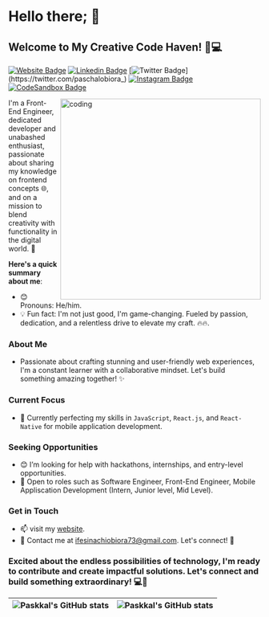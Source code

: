 # Hello there; 👋

## Welcome to My Creative Code Haven! 🎨💻

[![Website Badge](https://img.shields.io/badge/-https://pasify.github.io-000000?style=for-the-badge&logo=Google-Chrome&logoColor=white&link=https://pasify.github.io)](https://pasify.github.io)
[![Linkedin Badge](https://img.shields.io/badge/-ifesinachi-obiora-blue?style=for-the-badge&logo=Linkedin&logoColor=white&link=https://www.linkedin.com/in/ifesinachi-obiora-b62b7a216)](https://www.linkedin.com/in/ifesinachi-obiora-b62b7a216)
[![Twitter Badge](https://img.shields.io/badge/-@paschalobiora_-1ca0f1?style=for-the-badge&logo=twitter&logoColor=white&link=https://twitter.com/paschalobiora_)](https://twitter.com/paschalobiora_)
[![Instagram Badge](https://img.shields.io/badge/-@paskkal.io-e4405f?style=for-the-badge&logo=instagram&logoColor=white&link=https://www.instagram.com/paskkal.io/)](https://www.instagram.com/paskkal.io/)
[![CodeSandbox Badge](https://img.shields.io/badge/-CodeSandbox-000000?style=for-the-badge&logo=codesandbox&logoColor=white&link=https://codesandbox.io/u/pasify)](https://codesandbox.io/u/pasify)

<img align="right" alt="coding" width="400" src="https://media3.giphy.com/media/qgQUggAC3Pfv687qPC/giphy.gif">

I'm a Front-End Engineer, dedicated developer and unabashed enthusiast, passionate about sharing my knowledge on frontend concepts 🌐, and on a mission to blend creativity with functionality in the digital world. 🚀

**Here's a quick summary about me**:

- 😊 Pronouns: He/him.
- 💡 Fun fact: I'm not just good, I'm game-changing. Fueled by passion, dedication, and a relentless drive to elevate my craft. 🔥🔥.

### About Me

- Passionate about crafting stunning and user-friendly web experiences, I'm a constant learner with a collaborative mindset. Let's build something amazing together! ✨

### Current Focus

- 🌱 Currently perfecting my skills in `JavaScript`, `React.js`, and `React-Native` for mobile application development.

### Seeking Opportunities

- 😊 I’m looking for help with hackathons, internships, and entry-level opportunities.
- 💼 Open to roles such as Software Engineer, Front-End Engineer, Mobile Appliscation Development (Intern, Junior level, Mid Level).

### Get in Touch

- 📫 visit my [website](https://pasify.github.io).
- 📧 Contact me at [ifesinachiobiora73@gmail.com](mailto:ifesinachiobiora73@gmail.com). Let's connect! 🚀

### Excited about the endless possibilities of technology, I'm ready to contribute and create impactful solutions. Let's connect and build something extraordinary! 💻🚀

| <img align="center" src="https://github-readme-stats.vercel.app/api?username=Pasify&show_icons=true&include_all_commits=true&hide_border=true" alt="Paskkal's GitHub stats" /> | <img align="center" src="https://github-readme-stats.vercel.app/api/top-langs/?username=pasify&langs_count=8&layout=compact&hide_border=true" alt="Paskkal's GitHub stats" /> |
| ------------------------------------------------------------------------------------------------------------------------------------------------------------------------------ | ----------------------------------------------------------------------------------------------------------------------------------------------------------------------------- |
